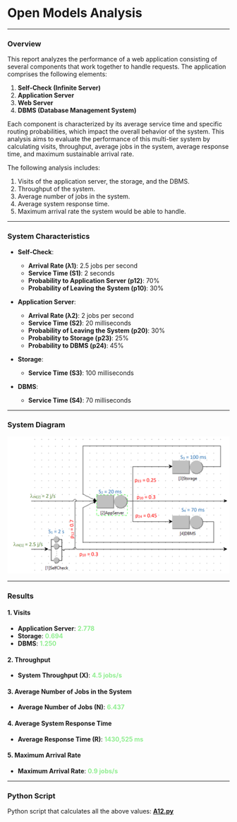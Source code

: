 # Open Models Analysis
___

### Overview

This report analyzes the performance of a web application consisting of several components that work together to handle requests. The application comprises the following elements:

1. **Self-Check (Infinite Server)**
2. **Application Server**
3. **Web Server**
4. **DBMS (Database Management System)**

Each component is characterized by its average service time and specific routing probabilities, which impact the overall behavior of the system. This analysis aims to evaluate the performance of this multi-tier system by calculating visits, throughput, average jobs in the system, average response time, and maximum sustainable arrival rate.

The following analysis includes:

1. Visits of the application server, the storage, and the DBMS.
2. Throughput of the system.
3. Average number of jobs in the system.
4. Average system response time.
5. Maximum arrival rate the system would be able to handle.

---

### System Characteristics

- **Self-Check**:
  - **Arrival Rate (λ1)**: 2.5 jobs per second
  - **Service Time (S1)**: 2 seconds
  - **Probability to Application Server (p12)**: 70%
  - **Probability of Leaving the System (p10)**: 30%

- **Application Server**:
  - **Arrival Rate (λ2)**: 2 jobs per second
  - **Service Time (S2)**: 20 milliseconds
  - **Probability of Leaving the System (p20)**: 30%
  - **Probability to Storage (p23)**: 25%
  - **Probability to DBMS (p24)**: 45%

- **Storage**:
  - **Service Time (S3)**: 100 milliseconds

- **DBMS**:
  - **Service Time (S4)**: 70 milliseconds

___

### System Diagram

![System Diagram](a12_diagram.png)

---

### Results

#### 1. Visits

- **Application Server**: <span style="color:lightgreen;font-weight:bold">2.778</span>
- **Storage**: <span style="color:lightgreen;font-weight:bold">0.694</span>
- **DBMS**: <span style="color:lightgreen;font-weight:bold">1.250</span>

#### 2. Throughput

- **System Throughput (X)**: <span style="color:lightgreen;font-weight:bold">4.5 jobs/s</span>

#### 3. Average Number of Jobs in the System

- **Average Number of Jobs (N)**: <span style="color:lightgreen;font-weight:bold">6.437</span>

#### 4. Average System Response Time

- **Average Response Time (R)**: <span style="color:lightgreen;font-weight:bold">1430,525 ms</span>

#### 5. Maximum Arrival Rate

- **Maximum Arrival Rate**: <span style="color:lightgreen;font-weight:bold">0.9 jobs/s</span>

---

### Python Script

Python script that calculates all the above values: [**A12.py**](A12.py)
